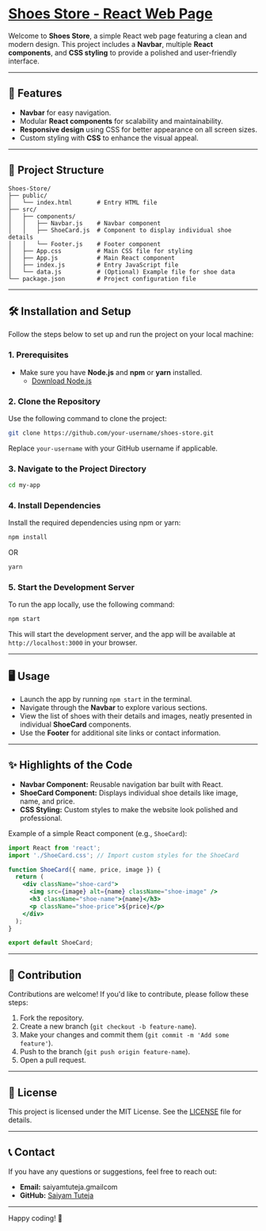 # [Shoes Store - React Web Page](https://saiyamtuteja.github.io/React-Shoes-Webpage/)

Welcome to **Shoes Store**, a simple React web page featuring a clean and modern design. This project includes a **Navbar**, multiple **React components**, and **CSS styling** to provide a polished and user-friendly interface.

---

## 🚀 Features

- **Navbar** for easy navigation.
- Modular **React components** for scalability and maintainability.
- **Responsive design** using CSS for better appearance on all screen sizes.
- Custom styling with **CSS** to enhance the visual appeal.

---

## 📂 Project Structure

```
Shoes-Store/
├── public/
│   └── index.html       # Entry HTML file
├── src/
│   ├── components/
│   │   ├── Navbar.js    # Navbar component
│   │   ├── ShoeCard.js  # Component to display individual shoe details
│   │   └── Footer.js    # Footer component
│   ├── App.css          # Main CSS file for styling
│   ├── App.js           # Main React component
│   ├── index.js         # Entry JavaScript file
│   └── data.js          # (Optional) Example file for shoe data
└── package.json         # Project configuration file
```

---

## 🛠️ Installation and Setup

Follow the steps below to set up and run the project on your local machine:

### 1. Prerequisites
- Make sure you have **Node.js** and **npm** or **yarn** installed.
  - [Download Node.js](https://nodejs.org/)
  
### 2. Clone the Repository
Use the following command to clone the project:

```bash
git clone https://github.com/your-username/shoes-store.git
```

Replace `your-username` with your GitHub username if applicable.

### 3. Navigate to the Project Directory
```bash
cd my-app
```

### 4. Install Dependencies
Install the required dependencies using npm or yarn:

```bash
npm install
```
OR
```bash
yarn
```

### 5. Start the Development Server
To run the app locally, use the following command:

```bash
npm start
```

This will start the development server, and the app will be available at `http://localhost:3000` in your browser.

---

## 🖥️ Usage

- Launch the app by running `npm start` in the terminal.
- Navigate through the **Navbar** to explore various sections.
- View the list of shoes with their details and images, neatly presented in individual **ShoeCard** components.
- Use the **Footer** for additional site links or contact information.

---

## ✨ Highlights of the Code

- **Navbar Component:** Reusable navigation bar built with React.
- **ShoeCard Component:** Displays individual shoe details like image, name, and price.
- **CSS Styling:** Custom styles to make the website look polished and professional.

Example of a simple React component (e.g., `ShoeCard`):

```jsx
import React from 'react';
import './ShoeCard.css'; // Import custom styles for the ShoeCard

function ShoeCard({ name, price, image }) {
  return (
    <div className="shoe-card">
      <img src={image} alt={name} className="shoe-image" />
      <h3 className="shoe-name">{name}</h3>
      <p className="shoe-price">${price}</p>
    </div>
  );
}

export default ShoeCard;
```

---

## 🤝 Contribution

Contributions are welcome! If you'd like to contribute, please follow these steps:

1. Fork the repository.
2. Create a new branch (`git checkout -b feature-name`).
3. Make your changes and commit them (`git commit -m 'Add some feature'`).
4. Push to the branch (`git push origin feature-name`).
5. Open a pull request.

---

## 🧾 License

This project is licensed under the MIT License. See the [LICENSE](LICENSE) file for details.

---

## 📞 Contact

If you have any questions or suggestions, feel free to reach out:

- **Email:** saiyamtuteja.gmailcom
- **GitHub:** [Saiyam Tuteja](https://github.com/SaiyamTuteja)

---

Happy coding! 🎉
